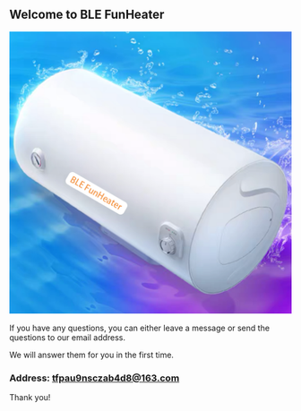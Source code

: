 ## Welcome to BLE FunHeater

![Image](icon-1024.png)

If you have any questions, you can either leave a message or send the questions to our email address.

We will answer them for you in the first time.

### Address: tfpau9nsczab4d8@163.com

Thank you!

